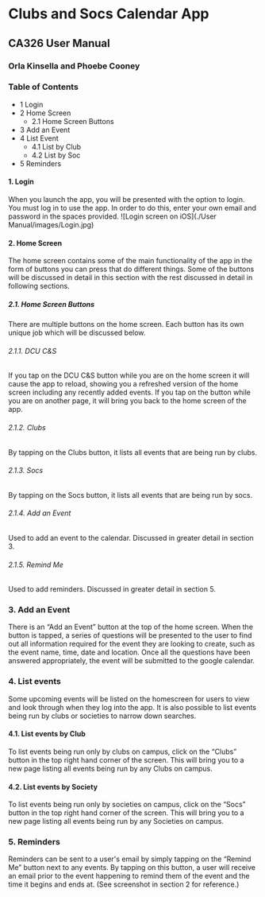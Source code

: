 # Clubs and Socs Calendar App
## CA326 User Manual
### Orla Kinsella and Phoebe Cooney
### Table of Contents
- 1 Login
- 2 Home Screen
    - 2.1 Home Screen Buttons
- 3 Add an Event
- 4 List Event
    - 4.1 List by Club
    - 4.2 List by Soc
- 5 Reminders

#### 1. Login
When you launch the app, you will be presented with the option to login. You must
log in to use the app. In order to do this, enter your own email and password in the
spaces provided.
![Login screen on iOS](./User Manual/images/Login.jpg)

#### 2. Home Screen
The home screen contains some of the main functionality of the app in the form of
buttons you can press that do different things. Some of the buttons will be discussed
in detail in this section with the rest discussed in detail in following sections.

##### 2.1. Home Screen Buttons
There are multiple buttons on the home screen. Each button has its own
unique job which will be discussed below.

###### 2.1.1. DCU C&S
If you tap on the DCU C&S button while you are on the home screen it will cause the
app to reload, showing you a refreshed version of the home screen including any
recently added events. If you tap on the button while you are on another page, it will
bring you back to the home screen of the app.

###### 2.1.2. Clubs
By tapping on the Clubs button, it lists all events that are being run by clubs.

###### 2.1.3. Socs
By tapping on the Socs button, it lists all events that are being run by socs.

###### 2.1.4. Add an Event
Used to add an event to the calendar. Discussed in greater detail in section 3.

###### 2.1.5. Remind Me
Used to add reminders. Discussed in greater detail in section 5.

### 3. Add an Event
There is an “Add an Event” button at the top of the home screen. When the button is
tapped, a series of questions will be presented to the user to find out all information
required for the event they are looking to create, such as the event name, time, date
and location. Once all the questions have been answered appropriately, the event
will be submitted to the google calendar.

### 4. List events
Some upcoming events will be listed on the homescreen for users to view and look
through when they log into the app. It is also possible to list events being run by
clubs or societies to narrow down searches.

#### 4.1. List events by Club
To list events being run only by clubs on campus, click on the “Clubs” button in the
top right hand corner of the screen. This will bring you to a new page listing all
events being run by any Clubs on campus.

#### 4.2. List events by Society
To list events being run only by societies on campus, click on the “Socs” button in
the top right hand corner of the screen. This will bring you to a new page listing all
events being run by any Societies on campus.

### 5. Reminders
Reminders can be sent to a user's email by simply tapping on the “Remind Me”
button next to any events. By tapping on this button, a user will receive an email prior
to the event happening to remind them of the event and the time it begins and ends
at. (See screenshot in section 2 for reference.)

